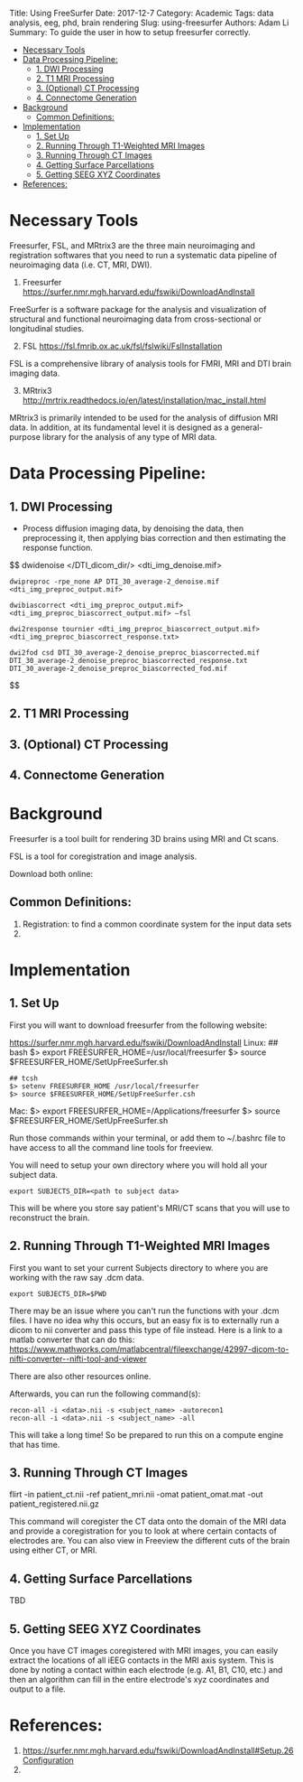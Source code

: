 Title: Using FreeSurfer
Date: 2017-12-7
Category: Academic
Tags: data analysis, eeg, phd, brain rendering
Slug: using-freesurfer
Authors: Adam Li
Summary: To guide the user in how to setup freesurfer correctly.

<!-- MarkdownTOC autolink="true" -->

- [Necessary Tools](#necessary-tools)
- [Data Processing Pipeline:](#data-processing-pipeline)
    - [1. DWI Processing](#1-dwi-processing)
    - [2. T1 MRI Processing](#2-t1-mri-processing)
    - [3. \(Optional\) CT Processing](#3-optional-ct-processing)
    - [4. Connectome Generation](#4-connectome-generation)
- [Background](#background)
    - [Common Definitions:](#common-definitions)
- [Implementation](#implementation)
    - [1. Set Up](#1-set-up)
    - [2. Running Through T1-Weighted MRI Images](#2-running-through-t1-weighted-mri-images)
    - [3. Running Through CT Images](#3-running-through-ct-images)
    - [4. Getting Surface Parcellations](#4-getting-surface-parcellations)
    - [5. Getting SEEG XYZ Coordinates](#5-getting-seeg-xyz-coordinates)
- [References:](#references)

<!-- /MarkdownTOC -->

# Necessary Tools
Freesurfer, FSL, and MRtrix3 are the three main neuroimaging and registration softwares that you need to run a systematic data pipeline of neuroimaging data (i.e. CT, MRI, DWI).

1. Freesurfer
https://surfer.nmr.mgh.harvard.edu/fswiki/DownloadAndInstall

FreeSurfer is a software package for the analysis and visualization of structural and functional neuroimaging data from cross-sectional or longitudinal studies. 

2. FSL
https://fsl.fmrib.ox.ac.uk/fsl/fslwiki/FslInstallation

FSL is a comprehensive library of analysis tools for FMRI, MRI and DTI brain imaging data.

3. MRtrix3
http://mrtrix.readthedocs.io/en/latest/installation/mac_install.html

MRtrix3 is primarily intended to be used for the analysis of diffusion MRI data. In addition, at its fundamental level it is designed as a general-purpose library for the analysis of any type of MRI data. 

# Data Processing Pipeline:
## 1. DWI Processing
- Process diffusion imaging data, by denoising the data, then preprocessing it, then applying bias correction and then estimating the response function.
    
$$
    dwidenoise </DTI_dicom_dir/> <dti_img_denoise.mif>
    
    dwipreproc -rpe_none AP DTI_30_average-2_denoise.mif <dti_img_preproc_output.mif>
    
    dwibiascorrect <dti_img_preproc_output.mif> <dti_img_preproc_biascorrect_output.mif> –fsl

    dwi2response tournier <dti_img_preproc_biascorrect_output.mif> <dti_img_preproc_biascorrect_response.txt>

    dwi2fod csd DTI_30_average-2_denoise_preproc_biascorrected.mif DTI_30_average-2_denoise_preproc_biascorrected_response.txt DTI_30_average-2_denoise_preproc_biascorrected_fod.mif
$$

## 2. T1 MRI Processing


## 3. (Optional) CT Processing


## 4. Connectome Generation


# Background
Freesurfer is a tool built for rendering 3D brains using MRI and Ct scans.

FSL is a tool for coregistration and image analysis.

Download both online:

## Common Definitions:
1. Registration: to find a common coordinate system for the input data sets
2. 
# Implementation
## 1. Set Up
First you will want to download freesurfer from the following website:

https://surfer.nmr.mgh.harvard.edu/fswiki/DownloadAndInstall
Linux:
    ## bash
    $> export FREESURFER_HOME=/usr/local/freesurfer
    $> source $FREESURFER_HOME/SetUpFreeSurfer.sh

    ## tcsh
    $> setenv FREESURFER_HOME /usr/local/freesurfer
    $> source $FREESURFER_HOME/SetUpFreeSurfer.csh
Mac:
    $> export FREESURFER_HOME=/Applications/freesurfer
    $> source $FREESURFER_HOME/SetUpFreeSurfer.sh

Run those commands within your terminal, or add them to ~/.bashrc file to have access to all the command line tools for freeview.

You will need to setup your own directory where you will hold all your subject data.

    export SUBJECTS_DIR=<path to subject data> 

This will be where you store say patient's MRI/CT scans that you will use to reconstruct the brain.

## 2. Running Through T1-Weighted MRI Images
First you want to set your current Subjects directory to where you are working with the raw say .dcm data.

    export SUBJECTS_DIR=$PWD

There may be an issue where you can't run the functions with your .dcm files. I have no idea why this occurs, but an easy fix is to externally run a dicom to nii converter and pass this type of file instead. Here is a link to a matlab converter that can do this:
https://www.mathworks.com/matlabcentral/fileexchange/42997-dicom-to-nifti-converter--nifti-tool-and-viewer

There are also other resources online.

Afterwards, you can run the following command(s):

    recon-all -i <data>.nii -s <subject_name> -autorecon1
    recon-all -i <data>.nii -s <subject_name> -all

This will take a long time! So be prepared to run this on a compute engine that has time.

## 3. Running Through CT Images

flirt -in patient_ct.nii -ref patient_mri.nii -omat patient_omat.mat -out patient_registered.nii.gz

This command will coregister the CT data onto the domain of the MRI data and provide a coregistration for you to look at where certain contacts of electrodes are. You can also view in Freeview the different cuts of the brain using either CT, or MRI. 

## 4. Getting Surface Parcellations 
TBD

## 5. Getting SEEG XYZ Coordinates
Once you have CT images coregistered with MRI images, you can easily extract the locations of all iEEG contacts in the MRI axis system. This is done by noting a contact within each electrode (e.g. A1, B1, C10, etc.) and then an algorithm can fill in the entire electrode's xyz coordinates and output to a file.

# References:
1. https://surfer.nmr.mgh.harvard.edu/fswiki/DownloadAndInstall#Setup.26Configuration
2. 
